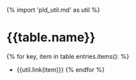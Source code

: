 {% import 'pld_util.md' as util %}

# {{table.name}}
{% for key, item in table.entries.items(): %}
* {{util.link(item)}}
{% endfor %}